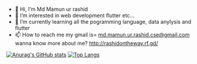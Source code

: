- 👋 Hi, I’m Md Mamun ur rashid
- 👀 I’m interested in web development flutter etc...
- 🌱 I’m currently learning all the pogramming language, data anylysis and flutter
- 📫 How to reach me my gmail is= md.mamun.ur.rashid.cse@gmail.com
  wanna know more about me? http://rashidontheway.rf.gd/

[![Anurag's GitHub stats](https://github-readme-stats.vercel.app/api?username=MamunUrRashidAIUB)](https://github.com/MamunUrRashidAIUB/github-readme-stats)
[![Top Langs](https://github-readme-stats.vercel.app/api/top-langs/?username=MamunUrRashidAIUB)](https://github.com/MamunUrRashidAIUB/github-readme-stats)

<!---
MamunUrRashidAIUB/MamunUrRashidAIUB is a ✨ special ✨ repository because its `README.md` (this file) appears on your GitHub profile.
You can click the Preview link to take a look at your changes.
--->
